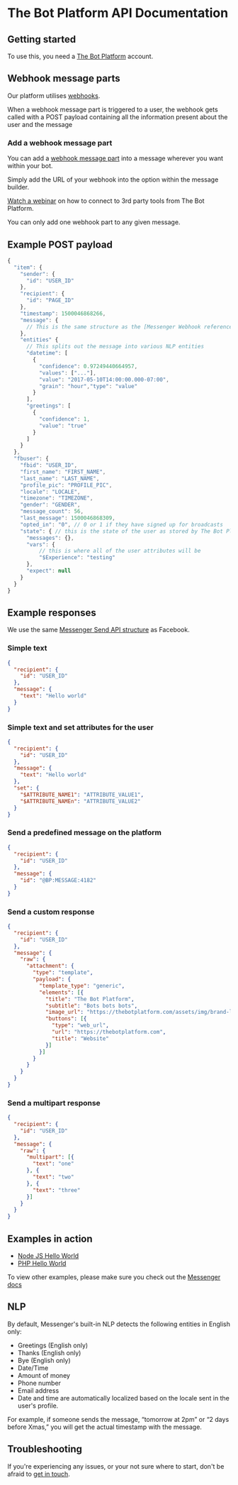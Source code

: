# The Bot Platform API Documentation

## Getting started

To use this, you need a [The Bot Platform](http://thebotplatform.com) account.

## Webhook message parts

Our platform utilises [webhooks](https://zapier.com/blog/what-are-webhooks/).

When a webhook message part is triggered to a user, the webhook gets called with a POST payload containing all the information present about the user and the message

### Add a webhook message part

You can add a [webhook message part](https://help.thebotplatform.com/en/articles/2625858-webhook-message-part) into a message wherever you want within your bot.

Simply add the URL of your webhook into the option within the message builder.

[Watch a webinar](https://youtu.be/tw9KQEZ_Ivk) on how to connect to 3rd party tools from The Bot Platform.

You can only add one webhook part to any given message.

## Example POST payload

```js
{
  "item": {
    "sender": {
      "id": "USER_ID"
    },
    "recipient": {
      "id": "PAGE_ID"
    },
    "timestamp": 1500046868266,
    "message": {
      // This is the same structure as the [Messenger Webhook reference](https://developers.facebook.com/docs/messenger-platform/webhook-reference/message)
    },
    "entities" {
      // This splits out the message into various NLP entities 
      "datetime": [
        {
          "confidence": 0.97249440664957,
          "values": ["..."],
          "value": "2017-05-10T14:00:00.000-07:00",
          "grain": "hour","type": "value"
        }
      ],
      "greetings": [
        {
          "confidence": 1,
          "value": "true"
        }
      ]
    }
  },
  "fbuser": {
    "fbid": "USER_ID",
    "first_name": "FIRST_NAME",
    "last_name": "LAST_NAME",
    "profile_pic": "PROFILE_PIC",
    "locale": "LOCALE",
    "timezone": "TIMEZONE",
    "gender": "GENDER",
    "message_count": 56,
    "last_message": 1500046868309,
    "opted_in": "0", // 0 or 1 if they have signed up for broadcasts
    "state": { // this is the state of the user as stored by The Bot Platform's brain
      "messages": {},
      "vars": {
          // this is where all of the user attributes will be
          "$Experience": "testing"
      },
      "expect": null
    }
  }
}
```

## Example responses

We use the same [Messenger Send API structure](https://developers.facebook.com/docs/messenger-platform/send-api-reference#request) as Facebook.

### Simple text

```json
{
  "recipient": {
    "id": "USER_ID"
  },
  "message": {
    "text": "Hello world"
  }
}
```

### Simple text and set attributes for the user

```json
{
  "recipient": {
    "id": "USER_ID"
  },
  "message": {
    "text": "Hello world"
  },
  "set": {
    "$ATTRIBUTE_NAME1": "ATTRIBUTE_VALUE1",
    "$ATTRIBUTE_NAMEn": "ATTRIBUTE_VALUE2"
  }
}
```

### Send a predefined message on the platform

```json
{
  "recipient": {
    "id": "USER_ID"
  },
  "message": {
    "id": "@BP:MESSAGE:4182"
  }
}
```

### Send a custom response

```json
{
  "recipient": {
    "id": "USER_ID"
  },
  "message": {
    "raw": {
      "attachment": {
        "type": "template",
        "payload": {
          "template_type": "generic",
          "elements": [{
            "title": "The Bot Platform",
            "subtitle": "Bots bots bots",
            "image_url": "https://thebotplatform.com/assets/img/brand-logo-@2x.png",
            "buttons": [{
              "type": "web_url",
              "url": "https://thebotplatform.com",
              "title": "Website"
            }]
          }]
        }
      }
    }
  }
}
```

### Send a multipart response
```json
{
  "recipient": {
    "id": "USER_ID"
  },
  "message": {
    "raw": {
      "multipart": [{
        "text": "one"
      }, { 
        "text": "two"
      }, {
        "text": "three"
      }]
    }
  }
}
```


## Examples in action

- [Node JS Hello World](examples/node/helloworld/routes/index.js)
- [PHP Hello World](examples/php/helloworld/index.php)

To view other examples, please make sure you check out the [Messenger docs](https://developers.facebook.com/docs/messenger-platform/send-api-reference#request)

## NLP

By default, Messenger's built-in NLP detects the following entities in English only:

- Greetings (English only)
- Thanks (English only)
- Bye (English only)
- Date/Time
- Amount of money
- Phone number
- Email address
- Date and time are automatically localized based on the locale sent in the user's profile.

For example, if someone sends the message, “tomorrow at 2pm” or “2 days before Xmas,” you will get the actual timestamp with the message.

## Troubleshooting

If you're experiencing any issues, or your not sure where to start, don't be afraid to [get in touch](mailto:support@thebotplatform.com).
